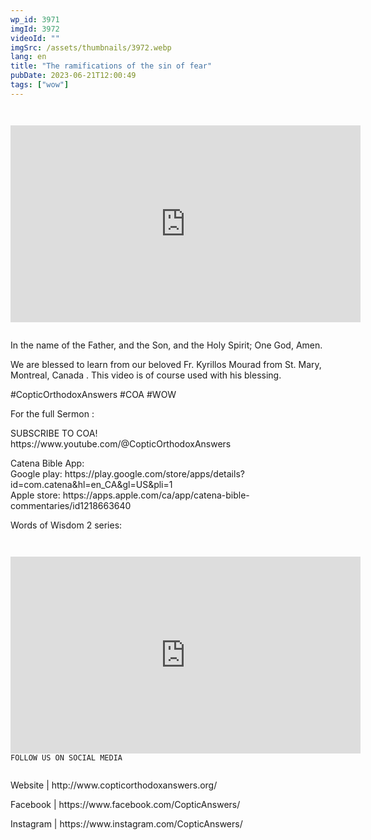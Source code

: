 ```yaml
---
wp_id: 3971
imgId: 3972
videoId: ""
imgSrc: /assets/thumbnails/3972.webp
lang: en
title: "The ramifications of the sin of fear"
pubDate: 2023-06-21T12:00:49
tags: ["wow"]
---
```


<p><code></p>
<div class="video-container">
<iframe loading="lazy" width="560" height="315" src="https://www.youtube.com/embed/m5c4uyX996o?si=oG9-e2x5RVjnxeYg" title="YouTube video player" frameborder="0" allow="accelerometer; autoplay; clipboard-write; encrypted-media; gyroscope; picture-in-picture; web-share" allowfullscreen></iframe>
</div>
<p></code></p>
<p>In the name of the Father, and the Son, and the Holy Spirit; One God, Amen.</p>
<p>We are blessed to learn from our beloved Fr. Kyrillos Mourad from St. Mary, Montreal, Canada . This video is of course used with his blessing.</p>
<p>#CopticOrthodoxAnswers​ #COA​ #WOW​</p>
<p>For the full Sermon :</p>
<p>SUBSCRIBE TO COA!<br />
https://www.youtube.com/@CopticOrthodoxAnswers</p>
<p>Catena Bible App:<br />
Google play: https://play.google.com/store/apps/details?id=com.catena&hl=en_CA&gl=US&pli=1<br />
Apple store: https://apps.apple.com/ca/app/catena-bible-commentaries/id1218663640</p>
<p>Words of Wisdom 2 series:<br />
<code></p>
<div class="video-container">
<iframe loading="lazy" width="560" height="315" src="https://www.youtube.com/embed/videoseries?si=xeWJblP7jdcW7nFx&amp;list=PLA20bNyz8F1DWwPAaKKwnEtNmB4URhPL4" title="YouTube video player" frameborder="0" allow="accelerometer; autoplay; clipboard-write; encrypted-media; gyroscope; picture-in-picture; web-share" allowfullscreen></iframe>FOLLOW US ON SOCIAL MEDIA
</div>
<p></code></p>
<p>Website | http://www.copticorthodoxanswers.org/​</p>
<p>Facebook | https://www.facebook.com/CopticAnswers/​</p>
<p>Instagram | https://www.instagram.com/CopticAnswers/</p>
